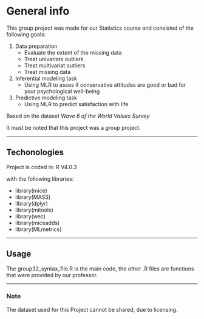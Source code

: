# General info
This group project was made for our Statistics course and consisted of the following goals:
1. Data preparation
	* Evaluate the extent of the missing data
	* Treat univariate outliers
	* Treat multivariat outliers
	* Treat missing data
2. Inferential modeling task
	* Using MLR to asses if conservative attitudes are good or bad for your psychological well-being
3. Predictive modeling task
	* Using MLR to predict satisfaction with life

Based on the dataset *Wave 6 of the World Values Survey*

It must be noted that this project was a group project. 

---

## Techonologies
Project is coded in:
R V4.0.3

with the following libraries:
* library(mice)
* library(MASS)
* library(dplyr) 
* library(mitools)
* library(wec)
* library(miceadds)
* library(MLmetrics)

--- 

## Usage
The group32_syntax_file.R is the main code, the other .R files are functions that were provided by our professor. 

---

### Note
The dataset used for this Project cannot be shared, due to licensing.
